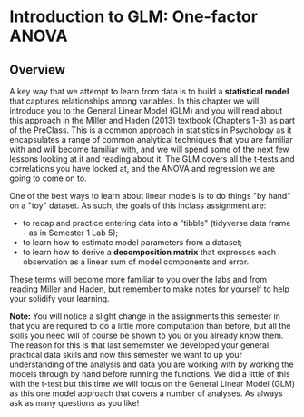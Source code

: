 
# Introduction to GLM: One-factor ANOVA

## Overview

A key way that we attempt to learn from data is to build a **statistical model** that captures relationships among variables. In this chapter we will introduce you to the General Linear Model (GLM) and you will read about this approach in the Miller and Haden (2013) textbook (Chapters 1-3) as part of the PreClass. This is a common approach in statistics in Psychology as it encapsulates a range of common analytical techniques that you are familiar with and will become familiar with, and we will spend some of the next few lessons looking at it and reading about it. The GLM covers all the t-tests and correlations you have looked at, and the ANOVA and regression we are going to come on to. 

One of the best ways to learn about linear models is to do things "by hand" on a "toy" dataset. As such, the goals of this inclass assignment are:

- to recap and practice entering data into a "tibble" (tidyverse data frame - as in Semester 1 Lab 5);
- to learn how to estimate model parameters from a dataset;
- to learn how to derive a **decomposition matrix** that expresses each observation as a linear sum of model components and error.

These terms will become more familiar to you over the labs and from reading Miller and Haden, but remember to make notes for yourself to help your solidify your learning. 

**Note:** You will notice a slight change in the assignments this semester in that you are required to do a little more computation than before, but all the skills you need will of course be shown to you or you already know them. The reason for this is that last sememster we developed your general practical data skills and now this semester we want to up your understanding of the analysis and data you are working with by working the models through by hand before running the functions. We did a little of this with the t-test but this time we will focus on the General Linear Model (GLM) as this one model approach that covers a number of analyses. As always ask as many questions as you like!
